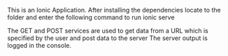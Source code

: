 This is an Ionic Application.
After installing the dependencies locate to the folder and enter the following command to run
ionic serve

The GET and POST services are used to get data from a URL which is specified by the user and post data to the server
The server output is logged in the console.
